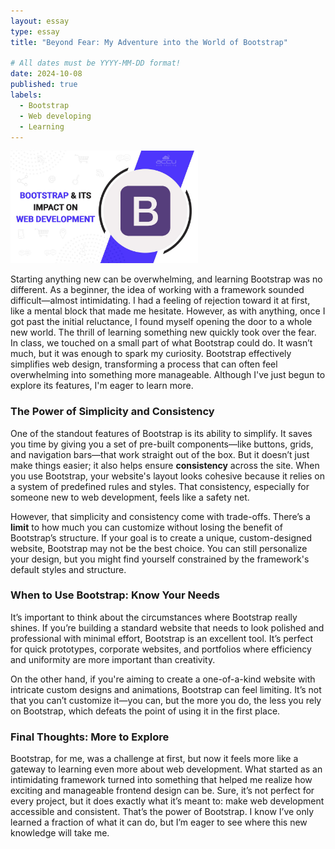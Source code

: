 ```yaml
---
layout: essay
type: essay
title: "Beyond Fear: My Adventure into the World of Bootstrap"

# All dates must be YYYY-MM-DD format!
date: 2024-10-08
published: true
labels:
  - Bootstrap
  - Web developing
  - Learning
---
```


<img width="300px" src="../img/bootstrap.png" class="rounded float-start pe-4">

Starting anything new can be overwhelming, and learning Bootstrap was no different. As a beginner, the idea of working with a framework sounded difficult—almost intimidating. I had a feeling of rejection toward it at first, like a mental block that made me hesitate. However, as with anything, once I got past the initial reluctance, I found myself opening the door to a whole new world. The thrill of learning something new quickly took over the fear. In class, we touched on a small part of what Bootstrap could do. It wasn’t much, but it was enough to spark my curiosity. Bootstrap effectively simplifies web design, transforming a process that can often feel overwhelming into something more manageable. Although I've just begun to explore its features, I'm eager to learn more.

### The Power of Simplicity and Consistency

One of the standout features of Bootstrap is its ability to simplify. It saves you time by giving you a set of pre-built components—like buttons, grids, and navigation bars—that work straight out of the box. But it doesn’t just make things easier; it also helps ensure **consistency** across the site. When you use Bootstrap, your website's layout looks cohesive because it relies on a system of predefined rules and styles. That consistency, especially for someone new to web development, feels like a safety net.

However, that simplicity and consistency come with trade-offs. There’s a **limit** to how much you can customize without losing the benefit of Bootstrap’s structure. If your goal is to create a unique, custom-designed website, Bootstrap may not be the best choice. You can still personalize your design, but you might find yourself constrained by the framework's default styles and structure.

### When to Use Bootstrap: Know Your Needs

It’s important to think about the circumstances where Bootstrap really shines. If you’re building a standard website that needs to look polished and professional with minimal effort, Bootstrap is an excellent tool. It’s perfect for quick prototypes, corporate websites, and portfolios where efficiency and uniformity are more important than creativity.

On the other hand, if you're aiming to create a one-of-a-kind website with intricate custom designs and animations, Bootstrap can feel limiting. It’s not that you can’t customize it—you can, but the more you do, the less you rely on Bootstrap, which defeats the point of using it in the first place.

### Final Thoughts: More to Explore

Bootstrap, for me, was a challenge at first, but now it feels more like a gateway to learning even more about web development. What started as an intimidating framework turned into something that helped me realize how exciting and manageable frontend design can be. Sure, it’s not perfect for every project, but it does exactly what it’s meant to: make web development accessible and consistent. That’s the power of Bootstrap. 
I know I’ve only learned a fraction of what it can do, but I’m eager to see where this new knowledge will take me.

